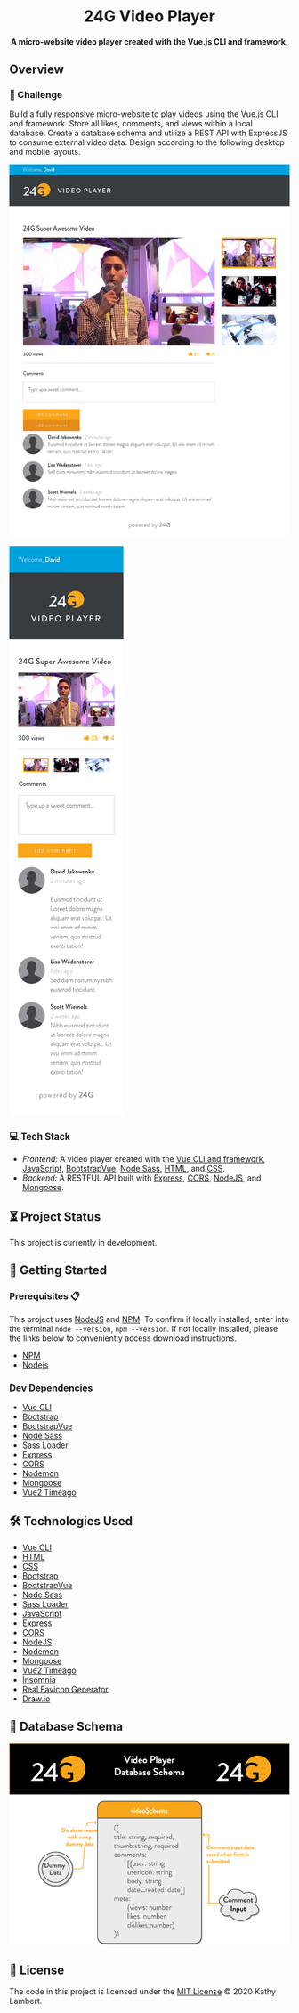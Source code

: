<h1 align="center">
  <img src="" alt="" /> 24G Video Player
    <img src="" alt="" />
</h1>
<h4 align="center">
 A  micro-website video player created with the Vue.js CLI and framework.
</h4>

## Overview

### 💪 Challenge

Build a fully responsive micro-website to play videos using the Vue.js CLI and framework. Store all likes, comments, and views within a local database. Create a database schema and utilize a REST API with ExpressJS to consume external video data. Design according to the following desktop and mobile layouts.

![Desktop Layouts](https://github.com/CodeMeKathy/24G-Video-Player/blob/master/client/src/assets/comp_desktop.png?raw=true 'Desktop Layouts')

![Mobile Layouts](https://github.com/CodeMeKathy/24G-Video-Player/blob/master/client/src/assets/comp_mobile.png?raw=true 'Mobile Layouts')

### 💻 Tech Stack

- _Frontend:_ A video player created with the [Vue CLI and framework](https://cli.vuejs.org), [JavaScript](https://www.javascript.com/), [BootstrapVue](https://bootstrap-vue.org), [Node Sass](https://www.npmjs.com/package/node-sass), [HTML](https://www.w3.org/TR/html52/), and [CSS](https://www.w3.org/Style/CSS/).
- _Backend:_ A RESTFUL API built with [Express](https://www.express.com/), [CORS](https://www.npmjs.com/package/cors), [NodeJS](https://nodejs.org/), and [Mongoose](https://mongoosejs.com/).

## ⏳ Project Status

This project is currently in development.

## 🚀 Getting Started

### Prerequisites 📋

This project uses [NodeJS](http://nodejs.org) and [NPM](https://npmjs.com). To confirm if locally installed, enter into the terminal `node --version`, `npm --version`. If not locally installed, please the links below to conveniently access download instructions.

- [NPM](https://docs.npmjs.com/downloading-and-installing-node-js-and-npm)
- [Nodejs](https://nodejs.org/en/download/)

### Dev Dependencies

- [Vue CLI](https://cli.vuejs.org)
- [Bootstrap](https://getbootstrap.com)
- [BootstrapVue](https://bootstrap-vue.org)
- [Node Sass](https://www.npmjs.com/package/node-sass)
- [Sass Loader](https://www.npmjs.com/package/sass-loader)
- [Express](https://www.npmjs.com/package/express)
- [CORS](https://www.npmjs.com/package/cors)
- [Nodemon](https://nodemon.io)
- [Mongoose](https://mongoosejs.com/)
- [Vue2 Timeago](https://github.com/runkids/vue2-timeago)

## 🛠️ Technologies Used

- [Vue CLI](https://cli.vuejs.org)
- [HTML](https://www.w3.org/TR/html52/)
- [CSS](https://www.w3.org/Style/CSS/)
- [Bootstrap](https://getbootstrap.com)
- [BootstrapVue](https://bootstrap-vue.org)
- [Node Sass](https://www.npmjs.com/package/node-sass)
- [Sass Loader](https://www.npmjs.com/package/sass-loader)
- [JavaScript](https://www.javascript.com/)
- [Express](https://www.express.com/)
- [CORS](https://www.npmjs.com/package/cors)
- [NodeJS](https://nodejs.org/)
- [Nodemon](https://nodemon.io)
- [Mongoose](https://mongoosejs.com/)
- [Vue2 Timeago](https://github.com/runkids/vue2-timeago)
- [Insomnia](https://insomnia.rest)
- [Real Favicon Generator](https://realfavicongenerator.net)
- [Draw.io](https://draw.io)

## 📄 Database Schema

![Mobile Layouts](https://github.com/CodeMeKathy/24G-Video-Player/blob/master/client/src/assets/24G%20Video%20Player%20DB%20Schema.png?raw=true 'Database Video Schema')

## 📄 License

The code in this project is licensed under the [MIT License](LICENSE.md) © 2020 Kathy Lambert.
